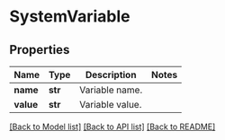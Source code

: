 # SystemVariable

## Properties
Name | Type | Description | Notes
------------ | ------------- | ------------- | -------------
**name** | **str** | Variable name. | 
**value** | **str** | Variable value. | 

[[Back to Model list]](../README.md#documentation-for-models) [[Back to API list]](../README.md#documentation-for-api-endpoints) [[Back to README]](../README.md)


